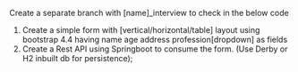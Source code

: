 Create a separate branch with [name]_interview to check in the below code

1) Create a simple form with [vertical/horizontal/table] layout using bootstrap 4.4 having name age address
   profession[dropdown] as fields
2) Create a Rest API using Springboot to consume the form. (Use Derby or H2 inbuilt db for persistence);
